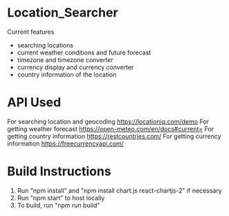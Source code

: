 # Location_Searcher
Current features
- searching locations
- current weather conditions and future forecast
- timezone and timezone converter
- currency display and currency converter
- country information of the location

# API Used
For searching location and geocoding
https://locationiq.com/demo
For getting weather forecast
https://open-meteo.com/en/docs#current=
For getting country information
https://restcountries.com/
For getting currency information
https://freecurrencyapi.com/

# Build Instructions
1. Run "npm install" and "npm install chart.js react-chartjs-2" if necessary
2. Run "npm start" to host locally
3. To build, run "npm run build"
